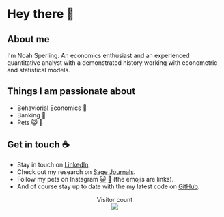 # Hey there :wave:

## About me
I'm Noah Sperling. An economics enthusiast and an experienced quantitative analyst with a demonstrated history working with econometric and statistical models.


## Things I am passionate about
- Behaviorial Economics :brain:
- Banking :bank:
- Pets :smiley_cat: :dog:


## Get in touch :coffee:
- Stay in touch on [LinkedIn](https://www.linkedin.com/in/noah-sperling/).
- Check out my research on [Sage Journals](https://journals.sagepub.com/authored-by/Sperling/Noah).
- Follow my pets on Instagram [:smiley_cat:](https://www.instagram.com/average_smokey/) [:dog:](https://www.instagram.com/baxter_mcnubbin/) (the emojis are links).
- And of course stay up to date with the my latest code on [GitHub](https://github.com/NoahAdamSperling/NoahAdamSperling).

<p align="center"> 
  Visitor count<br>
  <img src="https://profile-counter.glitch.me/NoahAdamSperling/count.svg" />
</p>

<!---
NoahAdamSperling/NoahAdamSperling is a ✨ special ✨ repository because its `README.md` (this file) appears on your GitHub profile.
You can click the Preview link to take a look at your changes.
--->
